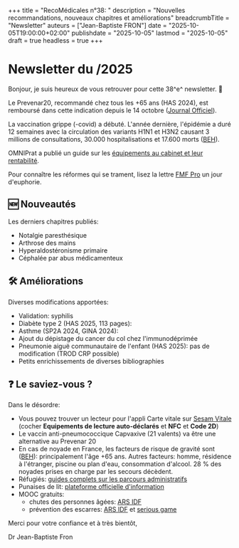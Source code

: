 +++
title = "RecoMédicales n°38: "
description = "Nouvelles recommandations, nouveaux chapitres et améliorations"
breadcrumbTitle = "Newsletter"
auteurs = ["Jean-Baptiste FRON"]
date = "2025-10-05T19:00:00+02:00"
publishdate = "2025-10-05"
lastmod = "2025-10-05"
draft = true
headless = true
+++

# Newsletter du /2025

Bonjour, je suis heureux de vous retrouver pour cette 38^e^ newsletter. 📰

Le Prevenar20, recommandé chez tous les +65 ans (HAS 2024), est remboursé dans cette indication depuis le 14 octobre ([Journal Officiel](https://www.legifrance.gouv.fr/jorf/id/JORFTEXT000052377618)).

La vaccination grippe (-covid) a débuté. L'année dernière, l'épidémie a duré 12 semaines avec la circulation des variants H1N1 et H3N2 causant 3 millions de consultations, 30.000 hospitalisations et 17.600 morts ([BEH](https://beh.santepubliquefrance.fr/beh/2025/17/2025_17_1.html)).

OMNIPrat a publié un guide sur les [équipements au cabinet et leur rentabilité](https://omniprat.org/actualites/materiel-en-medecine-generale/).

Pour connaître les réformes qui se trament, lisez la lettre [FMF Pro](https://www.fmfpro.org/point-hebdo-fmf-du-19-10-2025/) un jour d'euphorie.

## 🆕 Nouveautés

Les derniers chapitres publiés:

- Notalgie paresthésique
- Arthrose des mains
- Hyperaldostéronisme primaire
- Céphalée par abus médicamenteux

## 🛠️ Améliorations

Diverses modifications apportées:

- Validation: syphilis
- Diabète type 2 (HAS 2025, 113 pages): 
- Asthme (SP2A 2024, GINA 2024):
- Ajout du dépistage du cancer du col chez l'immunodéprimée
- Pneumonie aiguë communautaire de l'enfant (HAS 2025): pas de modification (TROD CRP possible)
- Petits enrichissements de diverses bibliographies

## ❓ Le saviez-vous ?

Dans le désordre:

- Vous pouvez trouver un lecteur pour l'appli Carte vitale sur [Sesam Vitale](https://www.sesam-vitale.fr/web/sesam-vitale/catalogue-produits) (cocher **Equipements de lecture auto-déclarés** et **NFC** et **Code 2D**)
- Le vaccin anti-pneumococcique Capvaxive (21 valents) va être une alternative au Prevenar 20
- En cas de noyade en France, les facteurs de risque de gravité sont ([BEH](https://beh.santepubliquefrance.fr/beh/2025/16/2025_16_1.html)): principalement l'âge +65 ans. Autres facteurs: homme, résidence à l'étranger, piscine ou plan d'eau, consommation d'alcool. 28 % des noyades prises en charge par les secours décèdent.
- Réfugiés: [guides complets sur les parcours administratifs](https://refugies.info)
- Punaises de lit: [plateforme officielle d'information](https://stop-punaises.gouv.fr)
- MOOC gratuits:
  - chutes des personnes âgées: [ARS IDF](https://www.iledefrance.ars.sante.fr/mooc-chute-eviter-les-chutes-graves-chez-les-personnes-agees)
  - prévention des escarres: [ARS IDF](https://www.hopitalmarielannelongue.fr/elearning/prevention-depistage-escarres/story_html5.html) et [serious game](https://sauvemapeau2.fr/?v=1)

Merci pour votre confiance et à très bientôt,

Dr Jean-Baptiste Fron
